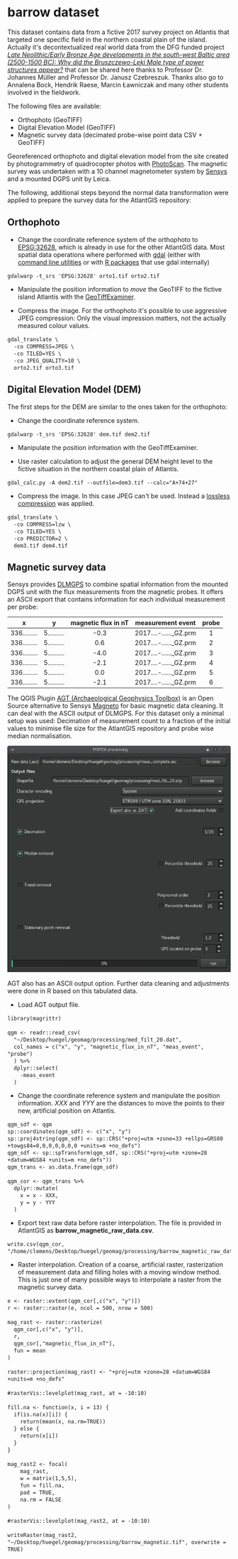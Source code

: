 # barrow dataset

This dataset contains data from a fictive 2017 survey project on Atlantis that targeted one specific field in the northern coastal plain of the island. Actually it's decontextualized real world data from the DFG funded project [*Late Neolithic/Early Bronze Age developments in the south-west Baltic area (2500-1500 BC): Why did the Bruszczewo-Leki Male type of power structures appear?*](http://gepris.dfg.de/gepris/projekt/277223019) that can be shared here thanks to Professor Dr. Johannes Müller and Professor Dr. Janusz Czebreszuk. Thanks also go to Annalena Bock, Hendrik Raese, Marcin Ławniczak and many other students involved in the fieldwork.

The following files are available:

- Orthophoto (GeoTIFF)
- Digital Elevation Model (GeoTIFF)
- Magnetic survey data (decimated probe-wise point data CSV + GeoTIFF)

Georeferenced orthophoto and digital elevation model from the site created by photogrammetry of quadrocopter photos with [PhotoScan](http://www.agisoft.com/). The magnetic survey was undertaken with a 10 channel magnetometer system by [Sensys](http://www.sensysmagnetometer.com) and a mounted DGPS unit by Leica.

The following, additional steps beyond the normal data transformation were applied to prepare the survey data for the AtlantGIS repository:

## Orthophoto

- Change the coordinate reference system of the orthophoto to [EPSG:32628](http://spatialreference.org/ref/epsg/wgs-84-utm-zone-28n/), which is already in use for the other AtlantGIS data. Most spatial data operations where performed with [gdal](http://www.gdal.org) (either with [command line utilities](http://www.gdal.org/gdal_utilities.html) or with [R packages](https://CRAN.R-project.org/package=rgdal) that use gdal internally) 

```
gdalwarp -t_srs 'EPSG:32628' orto1.tif orto2.tif
```

- Manipulate the position information to *move* the GeoTIFF to the fictive island Atlantis with the [GeoTiffExaminer](http://freegeographytools.com/2007/handling-tiff-worldfiles-with-geotiffexaminer).

- Compress the image. For the orthophoto it's possible to use aggressive JPEG compression: Only the visual impression matters, not the actually measured colour values.

```
gdal_translate \
  -co COMPRESS=JPEG \
  -co TILED=YES \
  -co JPEG_QUALITY=10 \
  orto2.tif orto3.tif
```

## Digital Elevation Model (DEM)

The first steps for the DEM are similar to the ones taken for the orthophoto:

- Change the coordinate reference system.

```
gdalwarp -t_srs 'EPSG:32628' dem.tif dem2.tif
```

- Manipulate the position information with the GeoTiffExaminer.

- Use raster calculation to adjust the general DEM height level to the fictive situation in the northern coastal plain of Atlantis.

```
gdal_calc.py -A dem2.tif --outfile=dem3.tif --calc="A+74+27"
```

- Compress the image. In this case JPEG can't be used. Instead a [lossless compression](https://gis.stackexchange.com/a/14196/60092) was applied.

```
gdal_translate \
  -co COMPRESS=lzw \
  -co TILED=YES \
  -co PREDICTOR=2 \
  dem3.tif dem4.tif
```

## Magnetic survey data

Sensys provides [DLMGPS](http://www.sensysmagnetometer.com/en/dlmgps.html) to combine spatial information from the mounted DGPS unit with the flux measurements from the magnetic probes. It offers an ASCII export that contains information for each individual measurement per probe:

x|y|magnetic flux in nT|measurement event|probe
:-----:|:-----:|:-----:|:-----:|:-----:
336.........|5..........|-0.3|2017....-......\_GZ.prm|1
336.........|5..........|0.6|2017....-......\_GZ.prm|2
336.........|5..........|-4.0|2017....-......\_GZ.prm|3
336.........|5..........|-2.1|2017....-......\_GZ.prm|4
336.........|5..........|0.0|2017....-......\_GZ.prm|5
336.........|5..........|-2.1|2017....-......\_GZ.prm|6

The QGIS Plugin [AGT (Archaeological Geophysics Toolbox)](https://github.com/narimanInrap/AGT) is an Open Source alternative to Sensys [Magneto](http://www.sensysmagnetometer.com/en/magneto.html) for basic magnetic data cleaning. It can deal with the ASCII output of DLMGPS. For this dataset only a minimal setup was used: Decimation of measurement count to a fraction of the initial values to minimise file size for the AtlantGIS repository and probe wise median normalisation.

![screenshot agt plugin qgis](agt_screenshot.png)

AGT also has an ASCII output option. Further data cleaning and adjustments were done in R based on this tabulated data.

- Load AGT output file.

```
library(magrittr)

qgm <- readr::read_csv(
  "~/Desktop/huegel/geomag/processing/med_filt_20.dat",
  col_names = c("x", "y", "magnetic_flux_in_nT", "meas_event", "probe")
  ) %>%
  dplyr::select(
    -meas_event
  )
```

- Change the coordinate reference system and manipulate the position information. *XXX* and *YYY* are the distances to move the points to their new, artificial position on Atlantis.

```
qgm_sdf <- qgm
sp::coordinates(qgm_sdf) <- c("x", "y")
sp::proj4string(qgm_sdf) <- sp::CRS("+proj=utm +zone=33 +ellps=GRS80 +towgs84=0,0,0,0,0,0,0 +units=m +no_defs")
qgm_sdf <- sp::spTransform(qgm_sdf, sp::CRS("+proj=utm +zone=28 +datum=WGS84 +units=m +no_defs"))
qgm_trans <- as.data.frame(qgm_sdf)

qgm_cor <- qgm_trans %>%
  dplyr::mutate(
    x = x - XXX,
    y = y - YYY
  )
```

- Export text raw data before raster interpolation. The file is provided in AtlantGIS as **barrow_magnetic_raw_data.csv**.

```
write.csv(qgm_cor, "/home/clemens/Desktop/huegel/geomag/processing/barrow_magnetic_raw_data.csv")
```

- Raster interpolation. Creation of a coarse, artificial raster, rasterization of measurement data and filling holes with a moving window method. This is just one of many possible ways to interpolate a raster from the magnetic survey data.

```
e <- raster::extent(qgm_cor[,c("x", "y")])
r <- raster::raster(e, ncol = 500, nrow = 500)

mag_rast <- raster::rasterize(
  qgm_cor[,c("x", "y")], 
  r, 
  qgm_cor[,"magnetic_flux_in_nT"], 
  fun = mean
)

raster::projection(mag_rast) <- "+proj=utm +zone=28 +datum=WGS84 +units=m +no_defs"

#rasterVis::levelplot(mag_rast, at = -10:10)

fill.na <- function(x, i = 13) {
  if(is.na(x)[i]) {
    return(mean(x, na.rm=TRUE))
  } else {
    return(x[i])
  }
}  

mag_rast2 <- focal(
	mag_rast, 
    w = matrix(1,5,5), 
    fun = fill.na, 
    pad = TRUE, 
    na.rm = FALSE 
)

#rasterVis::levelplot(mag_rast2, at = -10:10)

writeRaster(mag_rast2, "~/Desktop/huegel/geomag/processing/barrow_magnetic.tif", overwrite = TRUE)
```